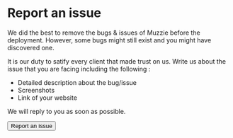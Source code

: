 # Report an issue

We did the best to remove the bugs & issues of Muzzie before the deployment. However, some bugs might still exist and you might have discovered one.

It is our duty to satify every client that made trust on us. Write us about the issue that you are facing including the following :

<ul>
    <li>Detailed description about the bug/issue</li>
    <li>Screenshots</li>
    <li>Link of your website</li>
</ul>

We will reply to you as soon as possible.

<button onclick="window.open('mailto:aissani.abdelillah@gmail.com');" type="link">Report an issue</button>